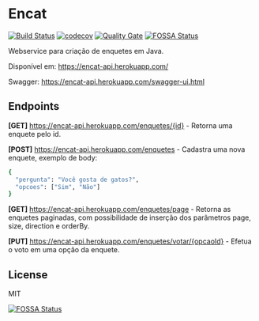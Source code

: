# Encat
[![Build Status](https://travis-ci.org/jhonatancarvalho/encat.svg?branch=master)](https://travis-ci.org/jhonatancarvalho/encat)
[![codecov](https://codecov.io/gh/jhonatancarvalho/encat/branch/master/graph/badge.svg)](https://codecov.io/gh/jhonatancarvalho/encat)
[![Quality Gate](https://sonarcloud.io/api/project_badges/measure?project=br.com.jhonatan%3Aencat&metric=alert_status)](https://sonarcloud.io/dashboard?id=br.com.jhonatan%3Aencat)
[![FOSSA Status](https://app.fossa.io/api/projects/git%2Bgithub.com%2Fjhonatancarvalho%2Fencat.svg?type=shield)](https://app.fossa.io/projects/git%2Bgithub.com%2Fjhonatancarvalho%2Fencat?ref=badge_shield)

Webservice para criação de enquetes em Java.

Disponível em: https://encat-api.herokuapp.com/

Swagger: https://encat-api.herokuapp.com/swagger-ui.html


## Endpoints


__[GET]__ https://encat-api.herokuapp.com/enquetes/{id} - Retorna uma enquete pelo id.


__[POST]__ https://encat-api.herokuapp.com/enquetes - Cadastra uma nova enquete, exemplo de body:
```sh
{
  "pergunta": "Você gosta de gatos?",
  "opcoes": ["Sim", "Não"]
}
```


__[GET]__ https://encat-api.herokuapp.com/enquetes/page - Retorna as enquetes paginadas, com possibilidade de inserção dos parâmetros page, size, direction e orderBy.


__[PUT]__ https://encat-api.herokuapp.com/enquetes/votar/{opcaoId} - Efetua o voto em uma opção da enquete.

## License
MIT


[![FOSSA Status](https://app.fossa.io/api/projects/git%2Bgithub.com%2Fjhonatancarvalho%2Fencat.svg?type=large)](https://app.fossa.io/projects/git%2Bgithub.com%2Fjhonatancarvalho%2Fencat?ref=badge_large)